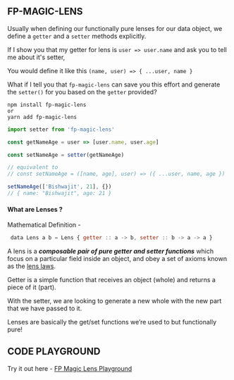 ## FP-MAGIC-LENS

Usually when defining our functionally pure lenses for our data object, we
define a `getter` and a `setter` methods explicitly.

If I show you that my getter for lens is `user => user.name` and ask you to tell
me about it's setter,

You would define it like this `(name, user) => { ...user, name }`

What if I tell you that `fp-magic-lens` can save you this effort and generate
the `setter()` for you based on the `getter` provided?

```shell
npm install fp-magic-lens
or
yarn add fp-magic-lens
```

```ts
import setter from 'fp-magic-lens'

const getNameAge = user => [user.name, user.age]

const setNameAge = setter(getNameAge)

// equivalent to
// const setNameAge = ([name, age], user) => ({ ...user, name, age })

setNameAge(['Bishwajit', 21], {})
// { name: "Bishwajit", age: 21 }
```

#### What are Lenses ?

Mathematical Definition -

```js
 data Lens a b = Lens { getter :: a -> b, setter :: b -> a -> a }
```

A lens is a **_composable pair of pure getter and setter functions_** which
focus on a particular field inside an object, and obey a set of axioms known as
the
[lens laws](https://en.wikibooks.org/wiki/Haskell/Lenses_and_functional_references).

Getter is a simple function that receives an object (whole) and returns a piece
of it (part).

With the setter, we are looking to generate a new whole with the new part that
we have passed to it.

Lenses are basically the get/set functions we’re used to but functionally pure!


## CODE PLAYGROUND 


Try it out here - [FP Magic Lens Playground](https://codesandbox.io/s/hopeful-shadow-jh60lc?file=/src/examples.ts)
